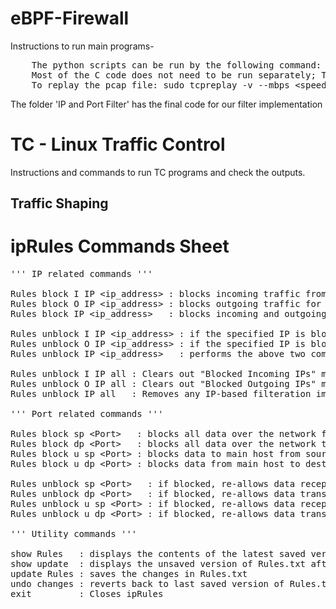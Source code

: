 # eBPF-Firewall
Instructions to run main programs-
<pre>
	The python scripts can be run by the following command: sudo python3 &lt;python_file_name&gt;
	Most of the C code does not need to be run separately; The related python script will compile it.
	To replay the pcap file: sudo tcpreplay -v --mbps &lt;speed> -i &lt;interface_name> 1.pcap 
</pre>
The folder 'IP and Port Filter' has the final code for our filter implementation

# TC - Linux Traffic Control
Instructions and commands to run TC programs and check the outputs. 

## Traffic Shaping

# ipRules Commands Sheet
<pre>
''' IP related commands '''

Rules block I IP &lt;ip_address> : blocks incoming traffic from source IP = &lt;ip_address>
Rules block O IP &lt;ip_address> : blocks outgoing traffic for destination IP = &lt;ip_address>
Rules block IP &lt;ip_address>   : blocks incoming and outgoing from IP = &lt;ip_address>

Rules unblock I IP &lt;ip_address> : if the specified IP is blocked then re-allows incoming traffic from source IP = &lt;ip_address>, else displays a custom message
Rules unblock O IP &lt;ip_address> : if the specified IP is blocked then re-allows outgoing traffic to destination IP = &lt;ip_address>, else displays a custom message
Rules unblock IP &lt;ip_address>   : performs the above two commands

Rules unblock I IP all : Clears out "Blocked Incoming IPs" map; No incoming packet is restricted
Rules unblock O IP all : Clears out "Blocked Outgoing IPs" map; No outgoing packet is restricted
Rules unblock IP all   : Removes any IP-based filteration implemented (A pop-up for confirmation will appear. Enter Y to proceed and N to abort.

''' Port related commands '''

Rules block sp &lt;Port>   : blocks all data over the network from source port = &lt;Port>
Rules block dp &lt;Port>   : blocks all data over the network to destination port = &lt;Port>
Rules block u sp &lt;Port> : blocks data to main host from source port = &lt;Port>
Rules block u dp &lt;Port> : blocks data from main host to destination port = &lt;Port>

Rules unblock sp &lt;Port>   : if blocked, re-allows data reception from source port = &lt;Port> over the network
Rules unblock dp &lt;Port>   : if blocked, re-allows data transmission to destination port = &lt;Port> over the network
Rules unblock u sp &lt;Port> : if blocked, re-allows data reception from source port = &lt;Port> for main host
Rules unblock u dp &lt;Port> : if blocked, re-allows data transmission to destination port = &lt;Port> for main host

''' Utility commands '''

show Rules   : displays the contents of the latest saved version of Rules.txt
show update  : displays the unsaved version of Rules.txt after all the commands passed in the current session
update Rules : saves the changes in Rules.txt
undo changes : reverts back to last saved version of Rules.txt, nullifying all later unsaved updates
exit         : Closes ipRules
</pre>
